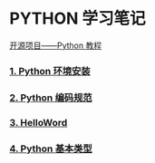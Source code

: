 # PYTHON 学习笔记

[开源项目——Python 教程](https://github.com/walter201230/Python?tab=readme-ov-file)

### [1. Python 环境安装](part1-env-install/README.md)
### [2. Python 编码规范](part2-code-specification/README.md)
### [3. HelloWord](part3-hello-word/HelloWord.py)
### [4. Python 基本类型](part4-base-type/README.md)
